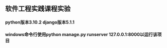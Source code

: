 ## 软件工程实践课程实验

#### python版本3.10.2      django版本5.1.1

#### windows命令行使用python manage.py runserver 127.0.0.1:8000以运行该项目
